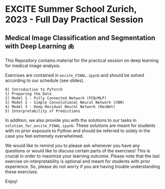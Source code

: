 # EXCITE Summer School Zurich, 2023 - Full Day Practical Session 
## Medical Image Classification and Segmentation with Deep Learning 🫁

This Repository contains material for the practical session on deep learning for medical image analysis.

Exercises are contained in `excite_FINAL.ipynb` and should be solved according to our schedule (see slides).

    0) Introduction to PyTorch
    1) Preparing the Data
    2) Model 1 - Fully Connected Network (FCN/MLP)
    3) Model 2 - Simple Convolutional Neural Network (CNN)
    4) Model 3 - Deep Residual Neural Network (ResNet)
    5) Interpretability of Predictions

In addition, we also provide you with the solutions to our tasks in `solution_for_excite_FINAL.ipynb`. These solutions are meant for students with no prior exposure to Python and should be referred to solely in the case you feel extremely overwhelmed. 

We would like to remind you to please ask whenever you have any questions or would like to discuss certain parts of the exercises! This is crucial in order to maximize your learning outcome.
Please note that the last exercise on interpretability is optional and meant for students with prior experience. So, please do not worry if you are having trouble understanding these exercises.

Enjoy!
